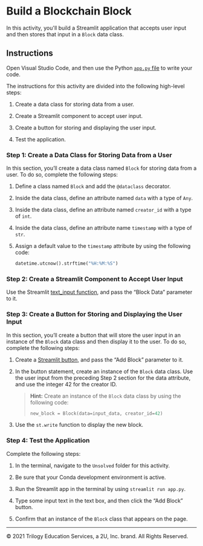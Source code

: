 # Build a Blockchain Block

In this activity, you'll build a Streamlit application that accepts user input and then stores that input in a `Block` data class.

## Instructions

Open Visual Studio Code, and then use the Python [`app.py` file](Unsolved/app.py) to write your code.

The instructions for this activity are divided into the following high-level steps:

1. Create a data class for storing data from a user.

2. Create a Streamlit component to accept user input.

3. Create a button for storing and displaying the user input.

4. Test the application.

### Step 1: Create a Data Class for Storing Data from a User

In this section, you’ll create a data class named `Block` for storing data from a user. To do so, complete the following steps:

1. Define a class named `Block` and add the `@dataclass` decorator.

2. Inside the data class, define an attribute named `data` with a type of `Any`.

3. Inside the data class, define an attribute named `creator_id` with a type of `int`.

4. Inside the data class, define an attribute name `timestamp` with a type of `str`.

5. Assign a default value to the `timestamp` attribute by using the following code:

    ```python
    datetime.utcnow().strftime("%H:%M:%S")
    ```

### Step 2: Create a Streamlit Component to Accept User Input

Use the Streamlit [text_input function](https://docs.streamlit.io/en/stable/api.html?highlight=text_input#streamlit.text_input), and pass the “Block Data” parameter to it.

### Step 3: Create a Button for Storing and Displaying the User Input

In this section, you’ll create a button that will store the user input in an instance of the `Block` data class and then display it to the user. To do so, complete the following steps:

1. Create a [Streamlit button](https://docs.streamlit.io/en/stable/api.html?highlight=button#streamlit.button), and pass the “Add Block” parameter to it.

2. In the button statement, create an instance of the `Block` data class. Use the user input from the preceding Step 2 section for the data attribute, and use the integer 42 for the creator ID.

    > **Hint:** Create an instance of the `Block` data class by using the following code:
    >
    > ```python
    > new_block = Block(data=input_data, creator_id=42)
    > ```

3. Use the `st.write` function to display the new block.

### Step 4: Test the Application

Complete the following steps:

1. In the terminal, navigate to the `Unsolved` folder for this activity.

2. Be sure that your Conda development environment is active.

3. Run the Streamlit app in the terminal by using `streamlit run app.py`.

4. Type some input text in the text box, and then click the “Add Block” button.

5. Confirm that an instance of the `Block` class that appears on the page.

---
© 2021 Trilogy Education Services, a 2U, Inc. brand. All Rights Reserved.
